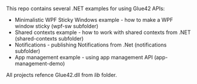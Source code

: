 This repo contains several .NET examples for using Glue42 APIs:

* Minimalistic WPF Sticky Windows example - how to make a WPF window sticky (wpf-sw subfolder)
* Shared contexts example - how to work with shared contexts from .NET (shared-contexts subfolder)
* Notifications - publishing Notifications from .Net (notifications subfolder)
* App management example - using app management API (app-management-demo)

All projects refence Glue42.dll from *lib* folder.